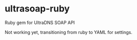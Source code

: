 ultrasoap-ruby
==============

Ruby gem for UltraDNS SOAP API

Not working yet, transitioning from ruby to YAML for settings.
